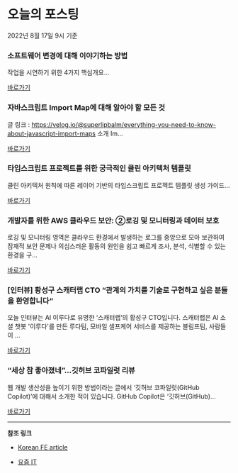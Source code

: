 # 오늘의 포스팅 
2022년 8월 17일 9시 기준 

###  소프트웨어 변경에 대해 이야기하는 방법 

 작업을 시연하기 위한 4가지 핵심개요... 

 [바로가기](https://kofearticle.substack.com/p/korean-fe-article--828) 

###  자바스크립트 Import Map에 대해 알아야 할 모든 것 

 글 링크 : https://velog.io/@superlipbalm/everything-you-need-to-know-about-javascript-import-maps 소개 Im... 

 [바로가기](https://kofearticle.substack.com/p/korean-fe-article-import-map-) 

###  타입스크립트 프로젝트를 위한 궁극적인 클린 아키텍처 템플릿 

 클린 아키텍처 원칙에 따른 레이어 기반의 타입스크립트 프로젝트 템플릿 생성 가이드... 

 [바로가기](https://kofearticle.substack.com/p/korean-fe-article--55d) 

### 개발자를 위한 AWS 클라우드 보안: ②로깅 및 모니터링과 데이터 보호 

 로깅 및 모니터링 영역은 클라우드 환경에서 발생하는 로그를 중앙으로 모아 보관하여 잠재적 보안 문제나 의심스러운 활동의 원인을 쉽고 빠르게 조사, 분석, 식별할 수 있는 환경을 구... 

 [바로가기](https://yozm.wishket.com/magazine/detail/1641/) 

### [인터뷰] 황성구 스캐터랩 CTO “관계의 가치를 기술로 구현하고 싶은 분들을 환영합니다“ 

 오늘 인터뷰는 AI 이루다로 유명한 ‘스캐터랩’의 황성구 CTO입니다. 스캐터랩은 AI 소셜 챗봇 '이루다'를 만든 루다팀, 모바일 셀프케어 서비스를 제공하는 블림프팀, 사람들이 ... 

 [바로가기](https://yozm.wishket.com/magazine/detail/1635/) 

### “세상 참 좋아졌네”…깃허브 코파일럿 리뷰 

 웹 개발 생산성을 높이기 위한 방법이라는 글에서 ‘깃허브 코파일럿(GitHub Copilot)’에 대해서 소개한 적이 있습니다. GitHub Copilot은 ‘깃허브(GitHub)... 

 [바로가기](https://yozm.wishket.com/magazine/detail/1634/) 

---

**참조 링크**

- [Korean FE article](https://kofearticle.substack.com) 

- [요즘 IT](https://yozm.wishket.com/magazine) 

